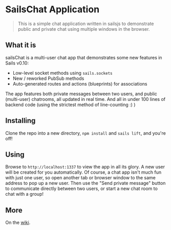 # SailsChat Application

> This is a simple chat application written in sailsjs to demonstrate public and private chat using multiple windows in the browser.

## What it is

sailsChat is a multi-user chat app that demonstrates some new features in Sails v0.10:

* Low-level socket methods using `sails.sockets`
* New / reworked PubSub methods
* Auto-generated routes and actions (blueprints) for associations

The app features both private messages between two users, and public (multi-user) chatrooms, all updated in real time.  And all in under 100 lines of backend code (using the strictest method of line-counting :) )

## Installing
Clone the repo into a new directory, `npm install` and `sails lift`, and you're off!

## Using

Browse to `http://localhost:1337` to view the app in all its glory.  A new user will be created for you automatically.  Of course, a chat app isn't much fun with just one user, so open another tab or browser window to the same address to pop up a new user.  Then use the "Send private message" button to communicate directly between two users, or start a new chat room to chat with a group!

## More

On the [wiki](https://github.com/balderdashy/sailsChat/wiki).
